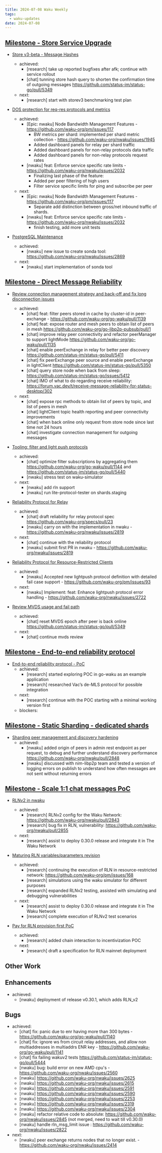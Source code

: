 ```yaml
---
title: 2024-07-08 Waku Weekly
tags:
  - waku-updates
date: 2024-07-08
---
```


## [Milestone - Store Service Upgrade](https://github.com/waku-org/pm/milestone/28)

- [Store v3-beta - Message Hashes](https://github.com/waku-org/pm/issues/131)
  - achieved:
    - [research] take up reported bugfixes after afk; continue with service rollout
    - [chat] tunning store hash query to shorten the confirmation time of outgoing messages https://github.com/status-im/status-go/pull/5349
  - next:
    - [research] start with storev3 benchmarking test plan

- [DOS protection for req-res protocols and metrics](https://github.com/waku-org/pm/issues/66)
  - achieved:
    - [Epic: nwaku] Node Bandwidth Management Features - https://github.com/waku-org/pm/issues/117
      - BW metrics per shard: implemented per shard metric collection - https://github.com/waku-org/nwaku/issues/1945
      - Added dashboard panels for relay per shard traffic
      - Added dashboard panels for non-relay protocols data traffic
      - Added dashboard panels for non-relay protocols request rates
    - [nwaku] feat: Enforce service specific rate limits - https://github.com/waku-org/nwaku/issues/2032
      - Finalizing last phase of the feature:
      - Added per peer filtering of high users
      - Filter service specific limits for ping and subscribe per peer
  - next:
    - [Epic: nwaku] Node Bandwidth Management Features - https://github.com/waku-org/pm/issues/117
      - Separate add distinction between gross/net inbound traffic of shards.
    - [nwaku] feat: Enforce service specific rate limits - https://github.com/waku-org/nwaku/issues/2032
      - finish testing, add more unit tests

- [PostgreSQL Maintenance](https://github.com/waku-org/pm/issues/119)
  - achieved:
    - [nwaku] new issue to create sonda tool: https://github.com/waku-org/nwaku/issues/2869
  - next:
    - [nwaku] start implementation of sonda tool

## [Milestone - Direct Message Reliability](https://github.com/waku-org/pm/milestone/29)

- [Review connection management strategy and back-off and fix long disconnection issues](https://github.com/waku-org/pm/issues/177)
  - achieved:
    - [chat] feat: filter peers stored in cache by cluster-id in peer-exchange - https://github.com/waku-org/go-waku/pull/1139
    - [chat] feat: expose router and mesh peers to obtain list of peers in mesh https://github.com/waku-org/go-libp2p-pubsub/pull/1
    - [chat] improve relay peer connectivity and refactor peerManager to support lightMode https://github.com/waku-org/go-waku/pull/1135
    - [chat] enable peerExchange in relay for better peer discovery  https://github.com/status-im/status-go/pull/5411
    - [chat] fix peerExchange peer source and enable peerExchange in lightClient https://github.com/status-im/status-go/pull/5350
    - [chat] query store node when back from sleep: https://github.com/status-im/status-go/issues/5412
    - [chat] IMO of what to do regarding receive reliability: https://forum.vac.dev/t/receive-message-reliability-for-status-desktop/302
  - next:
    - [chat] expose rpc methods to obtain list of peers by topic, and list of peers in mesh
    - [chat] lightClient topic health reporting and peer connectivity improvements
    - [chat] when back online only request from store node since last time not 24 hours
    - [chat] investigate connection management for outgoing messages

- [Tooling: filter and light push protocols](https://github.com/waku-org/pm/issues/178)
  - achieved:
    - [chat] optimize filter subscriptions by aggregating them https://github.com/waku-org/go-waku/pull/1144 and https://github.com/status-im/status-go/pull/5440
    - [nwaku] stress test on waku-simulator
  - next:
    - [nwaku] add rln support
    - [nwaku] run lite-protocol-tester on shards.staging

- [Reliability Protocol for Relay](https://github.com/waku-org/pm/issues/184)
  - achieved:
    - [chat] draft reliability for relay protocol spec https://github.com/waku-org/specs/pull/23
    - [nwaku] carry on with the implementation in nwaku - https://github.com/waku-org/nwaku/issues/2819
  - next:
    - [chat] continue with the reliability protocol
    - [nwaku] submit first PR in nwaku - https://github.com/waku-org/nwaku/issues/2819

- [Reliability Protocol for Resource-Restricted Clients](https://github.com/waku-org/pm/issues/186)
  - achieved:
    - [nwaku] Accepted new lightpush protocol definition with detailed fail case support - https://github.com/waku-org/pm/issues/93
  - next:
    - [nwaku] Implement: feat: Enhance lightpush protocol error handling - https://github.com/waku-org/nwaku/issues/2722

- [Review MVDS usage and fail path](https://github.com/waku-org/pm/issues/189)
  - achieved:
    - [chat] reset MVDS epoch after peer is back online https://github.com/status-im/status-go/pull/5349
  - next:
    - [chat] continue mvds review

## [Milestone - End-to-end reliability protocol](https://github.com/waku-org/pm/milestone/30)

- [End-to-end reliability protocol - PoC](https://github.com/waku-org/pm/issues/193)
  - achieved:
    - [research] started exploring POC in go-waku as an example application
    - [research] researched Vac’s de-MLS protocol for possible integration
  - next:
    - [research] continue with the POC starting with a minimal working version first
  - blockers:

## [Milestone - Static Sharding - dedicated shards](https://github.com/waku-org/pm/milestone/31)

- [Sharding peer management and discovery hardening](https://github.com/waku-org/pm/issues/172)
  - achieved:
    - [nwaku] added origin of peers in admin rest endpoint as per request, to debug and further understand discovery performance https://github.com/waku-org/nwaku/pull/2848
    - [nwaku] discussed with nim-libp2p team and tested a version of logging errors on publish to understand how often messages are not sent without returning errors

## [Milestone - Scale 1:1 chat messages PoC](https://github.com/waku-org/pm/milestone/35)

- [RLNv2 in nwaku](https://github.com/waku-org/pm/issues/204)
  - achieved:
    - [research] RLNv2 config for the Waku Network: https://github.com/waku-org/nwaku/pull/2843
    - [research] bug fix in RLN, vulnerability: https://github.com/waku-org/nwaku/pull/2855
  - next:
    - [research] assist to deploy 0.30.0 release and integrate it in The Waku Network

- [Maturing RLN variables/parameters revision](https://github.com/waku-org/pm/issues/205)
  - achieved:
    - [research] continuing the execution of RLN in resource-restricted network: https://github.com/waku-org/pm/issues/168
    - [research] simulations using the waku simulator for different purposes
    - [research] expanded RLNv2 testing, assisted with simulating and debugging vulnerabilities
  - next:
    - [research] assist to deploy 0.30.0 release and integrate it in The Waku Network
    - [research] complete execution of RLNv2 test scenarios

- [Pay for RLN provision first PoC](https://github.com/waku-org/pm/issues/207)
  - achieved:
    - [research] added chain interaction to incentivization POC
  - next:
    - [research] draft a specification for RLN mainnet deployment

## Other Work

## Enhancements

- achieved:
  - [nwaku] deployment of release v0.30.1, which adds RLN_v2

## Bugs

- achieved:
  - [chat] fix: panic due to enr having more than 300 bytes  - https://github.com/waku-org/go-waku/pull/1140
  - [chat] fix: ignore ws from circuit relay addresses, and allow non multiaddresses in multiaddrs ENR key - https://github.com/waku-org/go-waku/pull/1141
  - [chat] fix failing wakuv2 tests https://github.com/status-im/status-go/pull/5444
  - [nwaku] bug: build error on new AMD cpu's - https://github.com/waku-org/nwaku/issues/2560
  - [nwaku] https://github.com/waku-org/nwaku/issues/2625
  - [nwaku] https://github.com/waku-org/nwaku/issues/2615
  - [nwaku] https://github.com/waku-org/nwaku/issues/2591
  - [nwaku] https://github.com/waku-org/nwaku/issues/2590
  - [nwaku] https://github.com/waku-org/nwaku/issues/2253
  - [nwaku] https://github.com/waku-org/nwaku/issues/2319
  - [nwaku] https://github.com/waku-org/nwaku/issues/2304
  - [nwaku] refactor relative code to absolute: https://github.com/waku-org/nwaku/issues/2845 (not merged, need to wait till v0.30.0)
  - [nwaku] handle rln_msg_limit issue : https://github.com/waku-org/nwaku/issues/2822
- next:
  - [nwaku] peer exchange returns nodes that no longer exist. - https://github.com/waku-org/nwaku/issues/2414

